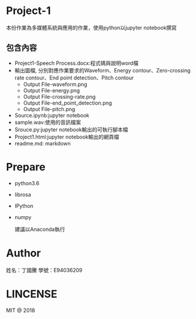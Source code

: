 # Project-1
本份作業為多媒體系統與應用的作業，使用python以jupyter notebook撰寫

## 包含內容
- Project1-Speech Process.docx:程式碼與說明word檔
- 輸出圖檔, 分別對應作業要求的Waveform、Energy contour、Zero-crossing rate contour、End point detection、Pitch contour
    - Output File-waveform.png
    - Output File-energy.png
    - Output File-crossing-rate.png
    - Output File-end_point_detection.png
    - Output File-pitch.png
- Source.ipynb:jupyter notebook
- sample.wav:使用的音訊檔案
- Srouce.py:jupyter notebook輸出的可執行腳本檔
- Project1.html:jupyter notebook輸出的網頁檔
- readme.md: markdown

# Prepare

- python3.6
- librosa
- IPython
- numpy

    建議以Anaconda執行

# Author

姓名：丁國騰
學號：E94036209

# LINCENSE

MIT @ 2018
